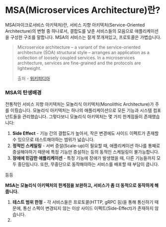 # MSA(Microservices Architecture)란?

MSA(마이크로서비스 아키텍처)란, 서비스 지향 아키텍처(Service-Oriented Architecture)의 변형 중 하나로서, 결합도를 낮춘 서비스들의 모음으로 애플리케이션을 구성한 구조를 말합니다. MSA의 서비스는 잘게 쪼개져있고, 프로토콜은 가볍습니다.

> Microservice architecture – a variant of the service-oriented architecture (SOA) structural style – arranges an application as a collection of loosely coupled services. In a microservices architecture, services are fine-grained and the protocols are lightweight.
>
> 출처 - [위키피디아](https://en.wikipedia.org/wiki/Microservices)

### MSA의 탄생배경

전통적인 서비스 지향 아키텍처는 모놀리식 아키텍처(Monolithic Architecture)가 주를 이뤘습니다. 모놀리식 아키텍처는 하나의 애플리케이션으로 모든 기능과 시스템 컴포넌트들을 관리했습니다. 그렇다보니 모놀리식 아키텍처는 몇 가지 한계점들이 존재했습니다:

1. **Side Effect** - 기능 간의 결합도가 높아서, 작은 변경에도 사이드 이펙트가 존재할 수 있으므로 테스트해야하는 범위가 넓습니다.
2. **정적인 스케일링** - 서버 증설(Scale-up)이 필요할 때, 애플리케이션 하나를 통째로 증설해야하기 때문에 특정 기능만 증설하는 등의 동적인 스케일링이 불가능합니다.
3. **장애에 민감한 애플리케이션** - 특정 기능에 장애가 발생했을 때, 다른 기능들까지 모두 중단됩니다. 또한, 무중단으로 동작해야하는 서비스를 배포할 때 부담이 큽니다.

등등

**MSA는 모놀리식 아키텍처의 한계점을 보완하고, 서비스가 좀 더 동적으로 동작하게 해줍니다.**

1. **테스트 범위 한정** - 각 서비스들은 프로토콜(HTTP, gRPC 등)을 통해 통신하기 때문에, 통신 스펙이 변경되지 않는 이상 사이드 이펙트(Side-Effect)가 존재하지 않습니다.
2. 
